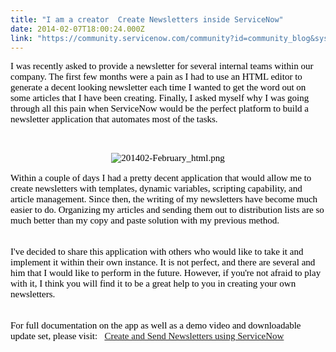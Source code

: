 ```yaml
---
title: "I am a creator  Create Newsletters inside ServiceNow"
date: 2014-02-07T18:00:24.000Z
link: "https://community.servicenow.com/community?id=community_blog&sys_id=b05d2629dbd0dbc01dcaf3231f961983"
---
```

<p><span style="color: #000000; font-family: georgia, 'times new roman', verdana; font-size: 15px;">I was recently asked to provide a newsletter for several internal teams within our company. The first few months were a pain as I had to use an HTML editor to generate a decent looking newsletter each time I wanted to get the word out on some articles that I have been creating. Finally, I asked myself why I was going through all this pain when ServiceNow would be the perfect platform to build a newsletter application that automates most of the tasks.</span></p><p><span style="color: #000000; font-family: georgia, 'times new roman', verdana; font-size: 15px;"><br/></span></p><p style="text-align: center;"><span style="color: #000000; font-family: georgia, 'times new roman', verdana; font-size: 15px;"><img   alt="201402-February_html.png" class="image-0 jive-image" src="9bc4ec0adb1457049c9ffb651f9619ef.iix" style="height: auto; width: auto;"/></span></p><p style="padding-bottom: 18px; color: #000000; font-family: georgia, 'times new roman', verdana; font-size: 15px;">Within a couple of days I had a pretty decent application that would allow me to create newsletters with templates, dynamic variables, scripting capability, and article management. Since then, the writing of my newsletters have become much easier to do. Organizing my articles and sending them out to distribution lists are so much better than my copy and paste solution with my previous method.</p><p style="padding-bottom: 18px; color: #000000; font-family: georgia, 'times new roman', verdana; font-size: 15px;">I've decided to share this application with others who would like to take it and implement it within their own instance. It is not perfect, and there are several and him that I would like to perform in the future. However, if you're not afraid to play with it, I think you will find it to be a great help to you in creating your own newsletters.</p><p style="padding-bottom: 18px; color: #000000; font-family: georgia, 'times new roman', verdana; font-size: 15px;">For full documentation on the app as well as a demo video and downloadable update set, please visit:   <a title="w.john-james-andersen.com/blog/service-now/newsletter-application-for-servicenow.html" href="http://www.john-james-andersen.com/blog/service-now/newsletter-application-for-servicenow.html">Create and Send Newsletters using ServiceNow</a></p>